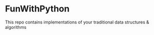 FunWithPython
=============

This repo contains implementations of your traditional data structures &amp; algorithms
